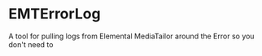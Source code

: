# EMTErrorLog
A tool for pulling logs from Elemental MediaTailor around the Error so you don't need to
